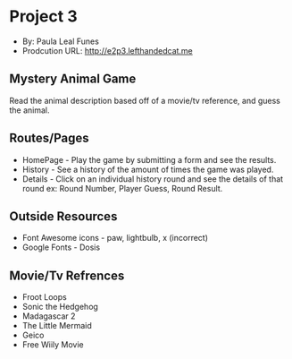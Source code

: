 # Project 3

* By: Paula Leal Funes
* Prodcution URL: http://e2p3.lefthandedcat.me

## Mystery Animal Game
Read the animal description based off of a movie/tv reference, and guess the animal. 

## Routes/Pages

* HomePage - Play the game by submitting a form and see the results.
* History - See a history of the amount of times the game was played.
* Details - Click on an individual history round and see the details of that round ex: Round Number, Player Guess, Round Result.

## Outside Resources
* Font Awesome icons - paw, lightbulb, x (incorrect)
* Google Fonts - Dosis

## Movie/Tv Refrences
* Froot Loops
* Sonic the Hedgehog
* Madagascar 2
* The Little Mermaid
* Geico
* Free Wiily Movie
